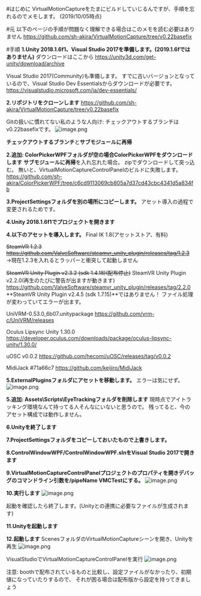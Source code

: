 #はじめに
VirtualMotionCaptureをたまにビルドしていじるんですが、手順を忘れるのでメモします。
(2019/10/05時点)

#元
以下のページの手順が問題なく理解できる場合はこのメモを読む必要はありません
https://github.com/sh-akira/VirtualMotionCapture/tree/v0.22basefix

#手順
**1.Unity 2018.1.6f1、Visual Studio 2017を準備します。(2019.1.6fではありません)**
ダウンロードはここから
https://unity3d.com/get-unity/download/archive

Visual Studio 2017(Community)も準備します。
すでに古いバージョンとなっているので、Visual Studio Dev Essentialsからダウンロードが必要です。
https://visualstudio.microsoft.com/ja/dev-essentials/

**2.リポジトリをクローンします**
https://github.com/sh-akira/VirtualMotionCapture/tree/v0.22basefix

Gitの扱いに慣れてない私のような人向け: チェックアウトするブランチはv0.22basefixです。
![image.png](https://qiita-image-store.s3.ap-northeast-1.amazonaws.com/0/191114/97a7fca6-f53d-ae6d-496a-18c64dc3d757.png)

**チェックアウトするブランチ**と**サブモジュールに再帰**

**2.追加: ColorPickerWPFフォルダが空の場合ColorPickerWPFをダウンロードします**
**サブモジュールに再帰**を入れ忘れた場合。
zipでダウンロードして突っ込む。
無いと、VirtualMotionCaptureControlPanelのビルドに失敗します。
https://github.com/sh-akira/ColorPickerWPF/tree/c6cd9113069cb805a7d37cd43cbc4341d5a834fb

**3.ProjectSettingsフォルダを別の場所にコピーします。**
アセット導入の過程で変更されるためです。

**4.Unity 2018.1.6f1でプロジェクトを開きます**

**4.以下のアセットを導入します。**
Final IK 1.8(アセットストア、有料)

~~SteamVR 1.2.3~~
~~https://github.com/ValveSoftware/steamvr_unity_plugin/releases/tag/1.2.3~~
→現在1.2.3を入れるとラッパーと衝突して起動しません

~~SteamVR Unity Plugin v2.3.2 (sdk 1.4.18)(配布停止)~~
SteamVR Unity Plugin v2.2.0(再生のたびに警告が出ますが動きます)
https://github.com/ValveSoftware/steamvr_unity_plugin/releases/tag/2.2.0
**SteamVR Unity Plugin v2.4.5 (sdk 1.7.15)**ではありません！
ファイル処理が変わっていてエラーが出ます。

UniVRM-0.53.0_6b07.unitypackage
https://github.com/vrm-c/UniVRM/releases

Oculus Lipsync Unity 1.30.0
https://developer.oculus.com/downloads/package/oculus-lipsync-unity/1.30.0/

uOSC v0.0.2
https://github.com/hecomi/uOSC/releases/tag/v0.0.2

MidiJack #71a66c7
https://github.com/keijiro/MidiJack

**5.ExternalPluginsフォルダにアセットを移動します。**
エラーは気にせず。
![image.png](https://qiita-image-store.s3.ap-northeast-1.amazonaws.com/0/191114/f6491994-cfd6-1050-ce2a-268b55cd11c8.png)

**5.追加: Assets\Scripts\EyeTrackingフォルダを削除します**
現時点でアイトラッキング環境なんて持ってる人そんなにいないと思うので。
残ってると、今のアセット構成では動作しません。

**6.Unityを終了します**

**7.ProjectSettingsフォルダをコピーしておいたもので上書きします。**

**8.ControlWindowWPF/ControlWindowWPF.slnをVisual Studio 2017で開きます**

**9.VirtualMotionCaptureControlPanelプロジェクトのプロパティを開きデバッグのコマンドライン引数を/pipeName VMCTestにする。**
![image.png](https://qiita-image-store.s3.ap-northeast-1.amazonaws.com/0/191114/e2eb639f-144a-0366-284f-a8d511d1a189.png)

**10.実行します**
![image.png](https://qiita-image-store.s3.ap-northeast-1.amazonaws.com/0/191114/634303f1-2dee-9640-df7c-543a896be11c.png)

起動を確認したら終了します。(Unityとの連携に必要なファイルが生成されます)

**11.Unityを起動します**

**12.起動します**
ScenesフォルダのVirtualMotionCaptureシーンを開き、Unityを再生
![image.png](https://qiita-image-store.s3.ap-northeast-1.amazonaws.com/0/191114/47ab0ef4-a817-6cd4-fbec-e61d11bb7b5a.png)

VisualStudioでVirtualMotionCaptureControlPanelを実行
![image.png](https://qiita-image-store.s3.ap-northeast-1.amazonaws.com/0/191114/634303f1-2dee-9640-df7c-543a896be11c.png)

注意: boothで配布されているものと比較し、設定ファイルがなかったり、初期値になっていたりするので、
それが困る場合は配布版から設定を持ってきましょう
